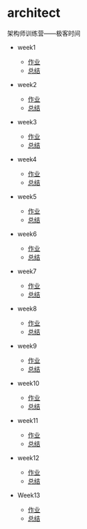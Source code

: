 # architect
架构师训练营——极客时间
* week1
    * [作业](week1/HomeWork1.md)
    * [总结](week1/HomeWork2.md)
* week2
    * [作业](week2/HomeWork.md)
    * [总结](week2/summary.md)
* week3
    * [作业](week3/HomeWork.md)
    * [总结](week3/summary.md)
* week4
    * [作业](week4/HomeWork.md)
    * [总结](week4/summary.md)
* week5
    * [作业](week5/HomeWork.md)
    * [总结](week5/summary.md)
* week6
    * [作业](week6/HomeWork.md)
    * [总结](week6/summary.md)
* week7
    * [作业](week7/HomeWork.md)
    * [总结](week7/summary.md)
* week8
    * [作业](week8/HomeWork.md)
    * [总结](week8/summary.md)
* week9
    * [作业](week9/HomeWork.md)
    * [总结](week9/summary.md)
* week10
    * [作业](week10/HomeWork.md)
    * [总结](week10/summary.md)
* week11
    * [作业](week11/HomeWork.md)
    * [总结](week11/summary.md)
* week12
    * [作业](week12/HomeWork.md)
    * [总结](week12/summary.md)

* Week13
  * [作业](week13/HomeWork.md)
  * [总结](week13/summary.md)

